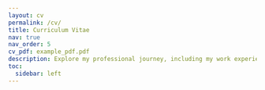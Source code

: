 ```yaml
---
layout: cv
permalink: /cv/
title: Curriculum Vitae
nav: true
nav_order: 5
cv_pdf: example_pdf.pdf
description: Explore my professional journey, including my work experience, educational background, certifications, and more.
toc:
  sidebar: left
---
```

